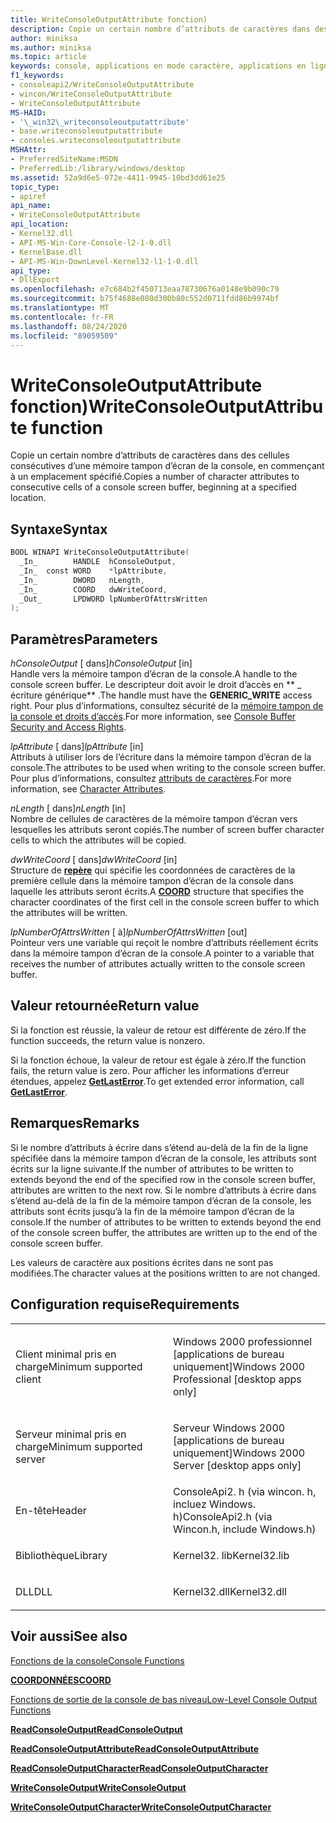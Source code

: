 ```yaml
---
title: WriteConsoleOutputAttribute fonction)
description: Copie un certain nombre d’attributs de caractères dans des cellules consécutives d’une mémoire tampon d’écran de la console, en commençant à un emplacement spécifié.
author: miniksa
ms.author: miniksa
ms.topic: article
keywords: console, applications en mode caractère, applications en ligne de commande, applications Terminal Server, API de console
f1_keywords:
- consoleapi2/WriteConsoleOutputAttribute
- wincon/WriteConsoleOutputAttribute
- WriteConsoleOutputAttribute
MS-HAID:
- '\_win32\_writeconsoleoutputattribute'
- base.writeconsoleoutputattribute
- consoles.writeconsoleoutputattribute
MSHAttr:
- PreferredSiteName:MSDN
- PreferredLib:/library/windows/desktop
ms.assetid: 52a9d6e5-072e-4411-9945-10bd3dd61e25
topic_type:
- apiref
api_name:
- WriteConsoleOutputAttribute
api_location:
- Kernel32.dll
- API-MS-Win-Core-Console-l2-1-0.dll
- KernelBase.dll
- API-MS-Win-DownLevel-Kernel32-l1-1-0.dll
api_type:
- DllExport
ms.openlocfilehash: e7c684b2f450713eaa78730676a0148e9b090c79
ms.sourcegitcommit: b75f4688e080d300b80c552d0711fdd86b9974bf
ms.translationtype: MT
ms.contentlocale: fr-FR
ms.lasthandoff: 08/24/2020
ms.locfileid: "89059509"
---
```

# <a name="writeconsoleoutputattribute-function"></a><span data-ttu-id="8d0f9-104">WriteConsoleOutputAttribute fonction)</span><span class="sxs-lookup"><span data-stu-id="8d0f9-104">WriteConsoleOutputAttribute function</span></span>


<span data-ttu-id="8d0f9-105">Copie un certain nombre d’attributs de caractères dans des cellules consécutives d’une mémoire tampon d’écran de la console, en commençant à un emplacement spécifié.</span><span class="sxs-lookup"><span data-stu-id="8d0f9-105">Copies a number of character attributes to consecutive cells of a console screen buffer, beginning at a specified location.</span></span>

<a name="syntax"></a><span data-ttu-id="8d0f9-106">Syntaxe</span><span class="sxs-lookup"><span data-stu-id="8d0f9-106">Syntax</span></span>
------

```C
BOOL WINAPI WriteConsoleOutputAttribute(
  _In_        HANDLE  hConsoleOutput,
  _In_  const WORD    *lpAttribute,
  _In_        DWORD   nLength,
  _In_        COORD   dwWriteCoord,
  _Out_       LPDWORD lpNumberOfAttrsWritten
);
```

<a name="parameters"></a><span data-ttu-id="8d0f9-107">Paramètres</span><span class="sxs-lookup"><span data-stu-id="8d0f9-107">Parameters</span></span>
----------

<span data-ttu-id="8d0f9-108">*hConsoleOutput* \[ dans\]</span><span class="sxs-lookup"><span data-stu-id="8d0f9-108">*hConsoleOutput* \[in\]</span></span>  
<span data-ttu-id="8d0f9-109">Handle vers la mémoire tampon d’écran de la console.</span><span class="sxs-lookup"><span data-stu-id="8d0f9-109">A handle to the console screen buffer.</span></span> <span data-ttu-id="8d0f9-110">Le descripteur doit avoir le droit d’accès en \*\* \_ écriture générique\*\* .</span><span class="sxs-lookup"><span data-stu-id="8d0f9-110">The handle must have the **GENERIC\_WRITE** access right.</span></span> <span data-ttu-id="8d0f9-111">Pour plus d’informations, consultez sécurité de la [mémoire tampon de la console et droits d’accès](console-buffer-security-and-access-rights.md).</span><span class="sxs-lookup"><span data-stu-id="8d0f9-111">For more information, see [Console Buffer Security and Access Rights](console-buffer-security-and-access-rights.md).</span></span>

<span data-ttu-id="8d0f9-112">*lpAttribute* \[ dans\]</span><span class="sxs-lookup"><span data-stu-id="8d0f9-112">*lpAttribute* \[in\]</span></span>  
<span data-ttu-id="8d0f9-113">Attributs à utiliser lors de l’écriture dans la mémoire tampon d’écran de la console.</span><span class="sxs-lookup"><span data-stu-id="8d0f9-113">The attributes to be used when writing to the console screen buffer.</span></span> <span data-ttu-id="8d0f9-114">Pour plus d’informations, consultez [attributs de caractères](console-screen-buffers.md#_win32_font_attributes).</span><span class="sxs-lookup"><span data-stu-id="8d0f9-114">For more information, see [Character Attributes](console-screen-buffers.md#_win32_font_attributes).</span></span>

<span data-ttu-id="8d0f9-115">*nLength* \[ dans\]</span><span class="sxs-lookup"><span data-stu-id="8d0f9-115">*nLength* \[in\]</span></span>  
<span data-ttu-id="8d0f9-116">Nombre de cellules de caractères de la mémoire tampon d’écran vers lesquelles les attributs seront copiés.</span><span class="sxs-lookup"><span data-stu-id="8d0f9-116">The number of screen buffer character cells to which the attributes will be copied.</span></span>

<span data-ttu-id="8d0f9-117">*dwWriteCoord* \[ dans\]</span><span class="sxs-lookup"><span data-stu-id="8d0f9-117">*dwWriteCoord* \[in\]</span></span>  
<span data-ttu-id="8d0f9-118">Structure de [**repère**](coord-str.md) qui spécifie les coordonnées de caractères de la première cellule dans la mémoire tampon d’écran de la console dans laquelle les attributs seront écrits.</span><span class="sxs-lookup"><span data-stu-id="8d0f9-118">A [**COORD**](coord-str.md) structure that specifies the character coordinates of the first cell in the console screen buffer to which the attributes will be written.</span></span>

<span data-ttu-id="8d0f9-119">*lpNumberOfAttrsWritten* \[ à\]</span><span class="sxs-lookup"><span data-stu-id="8d0f9-119">*lpNumberOfAttrsWritten* \[out\]</span></span>  
<span data-ttu-id="8d0f9-120">Pointeur vers une variable qui reçoit le nombre d’attributs réellement écrits dans la mémoire tampon d’écran de la console.</span><span class="sxs-lookup"><span data-stu-id="8d0f9-120">A pointer to a variable that receives the number of attributes actually written to the console screen buffer.</span></span>

<a name="return-value"></a><span data-ttu-id="8d0f9-121">Valeur retournée</span><span class="sxs-lookup"><span data-stu-id="8d0f9-121">Return value</span></span>
------------

<span data-ttu-id="8d0f9-122">Si la fonction est réussie, la valeur de retour est différente de zéro.</span><span class="sxs-lookup"><span data-stu-id="8d0f9-122">If the function succeeds, the return value is nonzero.</span></span>

<span data-ttu-id="8d0f9-123">Si la fonction échoue, la valeur de retour est égale à zéro.</span><span class="sxs-lookup"><span data-stu-id="8d0f9-123">If the function fails, the return value is zero.</span></span> <span data-ttu-id="8d0f9-124">Pour afficher les informations d’erreur étendues, appelez [**GetLastError**](https://msdn.microsoft.com/library/windows/desktop/ms679360).</span><span class="sxs-lookup"><span data-stu-id="8d0f9-124">To get extended error information, call [**GetLastError**](https://msdn.microsoft.com/library/windows/desktop/ms679360).</span></span>

<a name="remarks"></a><span data-ttu-id="8d0f9-125">Remarques</span><span class="sxs-lookup"><span data-stu-id="8d0f9-125">Remarks</span></span>
-------

<span data-ttu-id="8d0f9-126">Si le nombre d’attributs à écrire dans s’étend au-delà de la fin de la ligne spécifiée dans la mémoire tampon d’écran de la console, les attributs sont écrits sur la ligne suivante.</span><span class="sxs-lookup"><span data-stu-id="8d0f9-126">If the number of attributes to be written to extends beyond the end of the specified row in the console screen buffer, attributes are written to the next row.</span></span> <span data-ttu-id="8d0f9-127">Si le nombre d’attributs à écrire dans s’étend au-delà de la fin de la mémoire tampon d’écran de la console, les attributs sont écrits jusqu’à la fin de la mémoire tampon d’écran de la console.</span><span class="sxs-lookup"><span data-stu-id="8d0f9-127">If the number of attributes to be written to extends beyond the end of the console screen buffer, the attributes are written up to the end of the console screen buffer.</span></span>

<span data-ttu-id="8d0f9-128">Les valeurs de caractère aux positions écrites dans ne sont pas modifiées.</span><span class="sxs-lookup"><span data-stu-id="8d0f9-128">The character values at the positions written to are not changed.</span></span>

<a name="requirements"></a><span data-ttu-id="8d0f9-129">Configuration requise</span><span class="sxs-lookup"><span data-stu-id="8d0f9-129">Requirements</span></span>
------------

<table>
<colgroup>
<col width="50%" />
<col width="50%" />
</colgroup>
<tbody>
<tr class="odd">
<td><p><span data-ttu-id="8d0f9-130">Client minimal pris en charge</span><span class="sxs-lookup"><span data-stu-id="8d0f9-130">Minimum supported client</span></span></p></td>
<td><p><span data-ttu-id="8d0f9-131">Windows 2000 professionnel [applications de bureau uniquement]</span><span class="sxs-lookup"><span data-stu-id="8d0f9-131">Windows 2000 Professional [desktop apps only]</span></span></p></td>
</tr>
<tr class="even">
<td><p><span data-ttu-id="8d0f9-132">Serveur minimal pris en charge</span><span class="sxs-lookup"><span data-stu-id="8d0f9-132">Minimum supported server</span></span></p></td>
<td><p><span data-ttu-id="8d0f9-133">Serveur Windows 2000 [applications de bureau uniquement]</span><span class="sxs-lookup"><span data-stu-id="8d0f9-133">Windows 2000 Server [desktop apps only]</span></span></p></td>
</tr>
<tr class="odd">
<td><p><span data-ttu-id="8d0f9-134">En-tête</span><span class="sxs-lookup"><span data-stu-id="8d0f9-134">Header</span></span></p></td>
<td><span data-ttu-id="8d0f9-135">ConsoleApi2. h (via wincon. h, incluez Windows. h)</span><span class="sxs-lookup"><span data-stu-id="8d0f9-135">ConsoleApi2.h (via Wincon.h, include Windows.h)</span></span></td>
</tr>
<tr class="even">
<td><p><span data-ttu-id="8d0f9-136">Bibliothèque</span><span class="sxs-lookup"><span data-stu-id="8d0f9-136">Library</span></span></p></td>
<td><span data-ttu-id="8d0f9-137">Kernel32. lib</span><span class="sxs-lookup"><span data-stu-id="8d0f9-137">Kernel32.lib</span></span></td>
</tr>
<tr class="odd">
<td><p><span data-ttu-id="8d0f9-138">DLL</span><span class="sxs-lookup"><span data-stu-id="8d0f9-138">DLL</span></span></p></td>
<td><span data-ttu-id="8d0f9-139">Kernel32.dll</span><span class="sxs-lookup"><span data-stu-id="8d0f9-139">Kernel32.dll</span></span></td>
</tr>
<tr class="even">
</tr>
<tr class="odd">
</tr>
<tr class="even">
</tr>
</tbody>
</table>

## <a name="span-idsee_alsospansee-also"></a><span data-ttu-id="8d0f9-140"><span id="see_also"></span>Voir aussi</span><span class="sxs-lookup"><span data-stu-id="8d0f9-140"><span id="see_also"></span>See also</span></span>


[<span data-ttu-id="8d0f9-141">Fonctions de la console</span><span class="sxs-lookup"><span data-stu-id="8d0f9-141">Console Functions</span></span>](console-functions.md)

[<span data-ttu-id="8d0f9-142">**COORDONNÉES**</span><span class="sxs-lookup"><span data-stu-id="8d0f9-142">**COORD**</span></span>](coord-str.md)

[<span data-ttu-id="8d0f9-143">Fonctions de sortie de la console de bas niveau</span><span class="sxs-lookup"><span data-stu-id="8d0f9-143">Low-Level Console Output Functions</span></span>](low-level-console-output-functions.md)

[<span data-ttu-id="8d0f9-144">**ReadConsoleOutput**</span><span class="sxs-lookup"><span data-stu-id="8d0f9-144">**ReadConsoleOutput**</span></span>](readconsoleoutput.md)

[<span data-ttu-id="8d0f9-145">**ReadConsoleOutputAttribute**</span><span class="sxs-lookup"><span data-stu-id="8d0f9-145">**ReadConsoleOutputAttribute**</span></span>](readconsoleoutputattribute.md)

[<span data-ttu-id="8d0f9-146">**ReadConsoleOutputCharacter**</span><span class="sxs-lookup"><span data-stu-id="8d0f9-146">**ReadConsoleOutputCharacter**</span></span>](readconsoleoutputcharacter.md)

[<span data-ttu-id="8d0f9-147">**WriteConsoleOutput**</span><span class="sxs-lookup"><span data-stu-id="8d0f9-147">**WriteConsoleOutput**</span></span>](writeconsoleoutput.md)

[<span data-ttu-id="8d0f9-148">**WriteConsoleOutputCharacter**</span><span class="sxs-lookup"><span data-stu-id="8d0f9-148">**WriteConsoleOutputCharacter**</span></span>](writeconsoleoutputcharacter.md)

 

 




